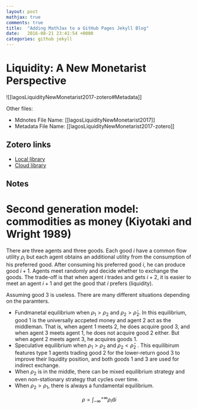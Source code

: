 ```yaml
---
layout: post
mathjax: true
comments: true
title:  "Adding MathJax to a GitHub Pages Jekyll Blog"
date:   2016-08-21 23:41:54 +0000
categories: github jekyll
---
```


# Liquidity: A New Monetarist Perspective

![[lagosLiquidityNewMonetarist2017-zotero#Metadata]]

Other files:
* Mdnotes File Name: [[lagosLiquidityNewMonetarist2017]]
* Metadata File Name: [[lagosLiquidityNewMonetarist2017-zotero]]

##  Zotero links
* [Local library](zotero://select/items/1_CU2YMYA5)
* [Cloud library](http://zotero.org/users/6743201/items/CU2YMYA5)

## Notes

# Second generation model: commodities as money  (Kiyotaki and Wright 1989)


There are three agents and three goods. Each good $i$ have a common flow utility $\rho_i$ but each agent obtains an additional utility from the consumption of his preferred good. After consuming his preferred good $i$, he can produce good $i+1$. Agents meet randomly and decide whether to exchange the goods. The trade-off is that when agent $i$ trades and gets $i+2$, it is easier to meet an agent $i+1$ and get the good that $i$ prefers (liquidity).

Assuming good $3$ is useless. There are  many different situations depending on the paramters.
- Fundmanetal equilibrium when $\rho_1>\rho_2$ and $\rho_2>\hat{\rho}_2$. In this equilibrium, good 1 is the universally accpeted money and agent 2 act as the middleman. That is, when agent $1$ meets $2$, he does acquire good $3$, and when agent $3$ meets agent $1$, he does not acquire good $2$ either. But when agent $2$ meets agent $3$, he acquires goods $1$. 
- Speculative equilibrium when $\rho_1>\rho_2$ and $\rho_2<\bar{\rho}_2$ . This equilibirum features   type $1$  agents trading good $2$ for the lower-return  good $3$ to improve their liquidity position,  and both goods $1$ and $3$ are used for indirect exchange.
- When $\rho_2$ is in the middle, there can be mixed equilibrium strategy and even non-stationary strategy that cycles over time.
- When $\rho_2>\rho_1$, there is always a fundamental equilibrium. 

$$\rho=\int_{-\infty}^{+\infty}\rho_i\mathrm{d}i$$